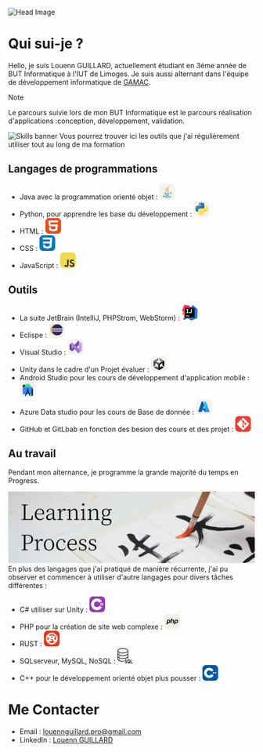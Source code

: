 ![Head Image](https://github.com/LouennGUILLARD/LouennGUILLARD/blob/main/Images/Head_GitHub.png)

# **Qui sui-je ?**
Hello, je suis Louenn GUILLARD, actuellement étudiant en 3éme année de BUT Informatique à l'IUT de Limoges. Je suis aussi alternant dans l'équipe de développement informatique de [GAMAC](https://www.gamac.fr).

> [!NOTE]
> Le parcours suivie lors de mon BUT Informatique est le parcours réalisation d'applications :conception, développement, validation.

![Skills banner](https://github.com/LouennGUILLARD/LouennGUILLARD/blob/main/Images/Banner_Skills.png)
Vous pourrez trouver ici les outils que j'ai régulièrement utiliser tout au long de ma formation

## Langages de programmations
* Java avec la programmation orienté objet : <img src="https://github.com/tandpfun/skill-icons/blob/main/icons/Java-Light.svg" width="32">
* Python, pour apprendre les base du développement : <img src="https://github.com/tandpfun/skill-icons/blob/main/icons/Python-Light.svg" width="32">
* HTML : <img src="https://github.com/tandpfun/skill-icons/blob/main/icons/HTML.svg" width="32">
* CSS : <img src="https://github.com/tandpfun/skill-icons/blob/main/icons/CSS.svg" width="32">
* JavaScript : <img src="https://github.com/tandpfun/skill-icons/blob/main/icons/JavaScript.svg" width="32"> 

## Outils
* La suite JetBrain (IntelliJ, PHPStrom, WebStorm) : <img src="https://github.com/LouennGUILLARD/LouennGUILLARD/blob/main/Images/icon/IntelliJ.png" width="32">
* Eclispe : <img src="https://github.com/tandpfun/skill-icons/blob/main/icons/Eclipse-Light.svg" width="32">
* Visual Studio : <img src="https://github.com/tandpfun/skill-icons/blob/main/icons/VisualStudio-Light.svg" width="32">
* Unity dans le cadre d'un Projet évaluer : <img src="https://github.com/tandpfun/skill-icons/blob/main/icons/Unity-Light.svg" width="32">
* Android Studio pour les cours de développement d'application mobile : <img src="https://github.com/tandpfun/skill-icons/blob/main/icons/AndroidStudio-Light.svg" width="32">
* Azure Data studio pour les cours de Base de donnée : <img src="https://github.com/tandpfun/skill-icons/blob/main/icons/Azure-Light.svg" width="32">
* GitHub et GitLbab en fonction des besion des cours et des projet : <img src="https://github.com/tandpfun/skill-icons/blob/main/icons/Git.svg" width="32">

## Au travail
Pendant mon alternance, je programme la grande majorité du temps en Progress.

![Learning banner](https://github.com/LouennGUILLARD/LouennGUILLARD/blob/main/Images/Banner_LearningProcess.png)
En plus des langages que j'ai pratiqué de manière récurrente, j'ai pu observer et commencer à utiliser d'autre langages pour divers tâches différentes : <br/>
* C# utiliser sur Unity : <img src="https://github.com/tandpfun/skill-icons/blob/main/icons/CS.svg" width="32"> 
* PHP pour la création de site web complexe : <img src="https://github.com/tandpfun/skill-icons/blob/main/icons/PHP-Light.svg" width="32">
* RUST : <img src="https://github.com/tandpfun/skill-icons/blob/main/icons/Rust.svg" width="32"> 
* SQLserveur, MySQL, NoSQL : <img src="https://github.com/LouennGUILLARD/LouennGUILLARD/blob/main/Images/icon/SQL.png" width="32"> 
* C++ pour le développement orienté objet plus pousser : <img src="https://github.com/tandpfun/skill-icons/blob/main/icons/CPP.svg" width="32"> 

# **Me Contacter**
- Email : louennguillard.pro@gmail.com
- LinkedIn : [Louenn GUILLARD](https://www.linkedin.com/in/louenn-guillard-b505bb281)
